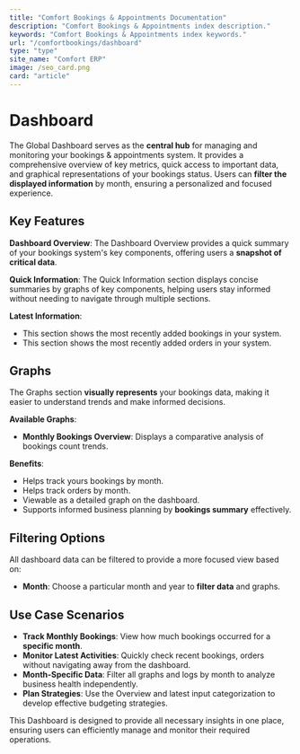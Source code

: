 ```yaml
---
title: "Comfort Bookings & Appointments Documentation"
description: "Comfort Bookings & Appointments index description."
keywords: "Comfort Bookings & Appointments index keywords."
url: "/comfortbookings/dashboard"
type: "type"
site_name: "Comfort ERP"
image: /seo_card.png
card: "article"
---
```


# Dashboard

The Global Dashboard serves as the **central hub** for managing and monitoring your bookings & appointments system. It provides a comprehensive overview of key metrics, quick access to important data, and graphical representations of your bookings status. Users can **filter the displayed information** by month, ensuring a personalized and focused experience.

## Key Features ##

**Dashboard Overview**:
The Dashboard Overview provides a quick summary of your bookings system's key components, offering users a **snapshot of critical data**.

**Quick Information**:
The Quick Information section displays concise summaries by graphs of key components, helping users stay informed without needing to navigate through multiple sections.

**Latest Information**:
+ This section shows the most recently added bookings in your system.
+ This section shows the most recently added orders in your system.

## Graphs ##
The Graphs section **visually represents** your bookings data, making it easier to understand trends and make informed decisions.

**Available Graphs**:
+ **Monthly Bookings Overview**: Displays a comparative analysis of bookings count trends.

**Benefits**:
+ Helps track yours bookings by month.
+ Helps track orders by month.
+ Viewable as a detailed graph on the dashboard.
+ Supports informed business planning by **bookings summary** effectively.

## Filtering Options ##
All dashboard data can be filtered to provide a more focused view based on:
+ **Month**: Choose a particular month and year to **filter data** and graphs.

## Use Case Scenarios ##
+ **Track Monthly Bookings**: View how much bookings occurred for a **specific month**.
+ **Monitor Latest Activities**: Quickly check recent bookings, orders without navigating away from the dashboard.
+ **Month-Specific Data**: Filter all graphs and logs by month to analyze business health independently.
+ **Plan Strategies**: Use the Overview and latest input categorization to develop effective budgeting strategies.

This Dashboard is designed to provide all necessary insights in one place, ensuring users can efficiently manage and monitor their required operations.